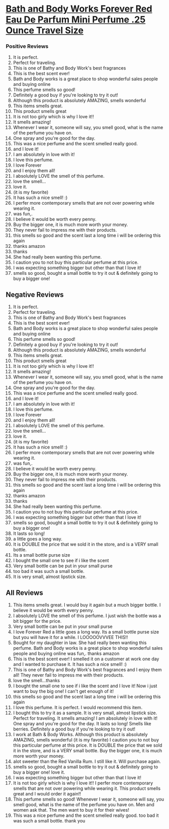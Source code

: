 # [Bath and Body Works Forever Red Eau De Parfum Mini Perfume .25 Ounce Travel Size](https://products.checkmycream.com/products/Bath-and-Body-Works-Forever-Red-Eau-De-Parfum-Mini-Perfume-.25-Ounce-Travel-Size.html)

### Positive Reviews

<ol>
      <li>It is perfect.</li>
      <li>Perfect for traveling.</li>
      <li>This is one of Bathy and Body Work&#x27;s best fragrances</li>
      <li>This is the best scent ever!</li>
      <li>Bath and Body works is a great place to shop wonderful sales people and buying online</li>
      <li>This perfume smells so good!</li>
      <li>Definitely a good buy if you&#x27;re looking to try it out!</li>
      <li>Although this product is absolutely AMAZING, smells wonderful</li>
      <li>This items smells great.</li>
      <li>This product smells great</li>
      <li>It is not too girly which is why I love it!!</li>
      <li>It smells amazing!</li>
      <li>Whenever I wear it, someone will say, you smell good, what is the name of the perfume you have on.</li>
      <li>One spray and you&#x27;re good for the day.</li>
      <li>This was a nice perfume and the scent smelled really good.</li>
      <li>and I love it!</li>
      <li>I am absolutely in love with it!</li>
      <li>I love this perfume.</li>
      <li>I love Forever</li>
      <li>and I enjoy them all!</li>
      <li>I absolutely LOVE the smell of this perfume.</li>
      <li>love the smell...</li>
      <li>love it.</li>
      <li>(it is my favorite)</li>
      <li>It has such a nice smell! :)</li>
      <li>I perfer more contemporary smells that are not over powering while wearing it.</li>
      <li>was fun,.  </li>
      <li>I believe it would be worth every penny.</li>
      <li>Buy the bigger one, it is much more worth your money.</li>
      <li>They never fail to impress me with their products.</li>
      <li>this smells so good and the scent last a long time i will be ordering this again</li>
      <li>thanks amazon</li>
      <li>thanks</li>
      <li>She had really been wanting this perfume.  </li>
      <li>I caution you to not buy this particular perfume at this price.</li>
      <li>I was expecting something bigger but other than that I love it!</li>
      <li>smells so good, bought a small bottle to try it out &amp; definitely going to buy a bigger one!</li>
</ol>


<h2>Negative Reviews</h2>
<ol>
<li> It is perfect.</li>
<li> Perfect for traveling.</li>
<li> This is one of Bathy and Body Work&#x27;s best fragrances</li>
<li> This is the best scent ever!</li>
<li> Bath and Body works is a great place to shop wonderful sales people and buying online</li>
<li> This perfume smells so good!</li>
<li> Definitely a good buy if you&#x27;re looking to try it out!</li>
<li> Although this product is absolutely AMAZING, smells wonderful</li>
<li> This items smells great.</li>
<li> This product smells great</li>
<li> It is not too girly which is why I love it!!</li>
<li> It smells amazing!</li>
<li> Whenever I wear it, someone will say, you smell good, what is the name of the perfume you have on.</li>
<li> One spray and you&#x27;re good for the day.</li>
<li> This was a nice perfume and the scent smelled really good.</li>
<li> and I love it!</li>
<li> I am absolutely in love with it!</li>
<li> I love this perfume.</li>
<li> I love Forever</li>
<li> and I enjoy them all!</li>
<li> I absolutely LOVE the smell of this perfume.</li>
<li> love the smell...</li>
<li> love it.</li>
<li> (it is my favorite)</li>
<li> It has such a nice smell! :)</li>
<li> I perfer more contemporary smells that are not over powering while wearing it.</li>
<li> was fun,.  </li>
<li> I believe it would be worth every penny.</li>
<li> Buy the bigger one, it is much more worth your money.</li>
<li> They never fail to impress me with their products.</li>
<li> this smells so good and the scent last a long time i will be ordering this again</li>
<li> thanks amazon</li>
<li> thanks</li>
<li> She had really been wanting this perfume.  </li>
<li> I caution you to not buy this particular perfume at this price.</li>
<li> I was expecting something bigger but other than that I love it!</li>
<li> smells so good, bought a small bottle to try it out &amp; definitely going to buy a bigger one!</li>
<li> It lasts so long!</li>
<li> a little goes a long way.</li>
<li> It is DOUBLE the price that we sold it in the store, and is a VERY small bottle.</li>
<li> Its a small bottle purse size</li>
<li> I bought the small one to see if i like the scent</li>
<li> Very small bottle can be put in your small purse</li>
<li> too bad it was such a small bottle.</li>
<li> It is very small, almost lipstick size.</li>
</ol>

<h2>All Reviews</h2>

<ol>
    <li> This items smells great. I would buy it again but a much bigger bottle. I believe it would be worth every penny.</li>
    <li> I absolutely LOVE the smell of this perfume. I just wish the bottle was a bit bigger for the price.</li>
    <li> Very small bottle can be put in your small purse</li>
    <li> I love Forever Red  a little goes a long way. Its a small bottle purse size but you will have it for a while. I LOOOOOVVVEE THIS!!</li>
    <li> Bought for my daughter in law.  She had really been wanting this perfume.  Bath and Body works is a great place to shop wonderful sales people and buying online was fun,.  thanks amazon</li>
    <li> This is the best scent ever! I smelled it on a customer at work one day and I wanted to purchase it. It has such a nice smell! :)</li>
    <li> This is one of Bathy and Body Work&#x27;s best fragrances and I enjoy them all! They never fail to impress me with their products.</li>
    <li> love the smell...thanks</li>
    <li> I bought the small one to see if i like the scent and I love it! Now i just want to buy the big one! I can&#x27;t get enough of it!</li>
    <li> this smells so good and the scent last a long time i will be ordering this again</li>
    <li> I love this perfume. It is perfect. I would recommend this item.</li>
    <li> I bought this to try it as a sample. It is very small, almost lipstick size. Perfect for traveling. It smells amazing! I am absolutely in love with it! One spray and you&#x27;re good for the day. It lasts so long! Smells like berries. Definitely a good buy if you&#x27;re looking to try it out!</li>
    <li> I work at Bath &amp; Body Works. Although this product is absolutely AMAZING, smells wonderful (it is my favorite) I caution you to not buy this particular perfume at this price. It is DOUBLE the price that we sold it in the store, and is a VERY small bottle. Buy the bigger one, it is much more worth your money.</li>
    <li> alot sweeter than the Red Vanilla Rum. I still like it. Will purchase again.</li>
    <li> smells so good, bought a small bottle to try it out &amp; definitely going to buy a bigger one! love it.</li>
    <li> I was expecting something bigger but other than that I love it!</li>
    <li> It is not too girly which is why I love it!! I perfer more contemporary smells that are not over powering while wearing it. This product smells great and I would order it again!!</li>
    <li> This perfume smells so good! Whenever I wear it, someone will say, you smell good, what is the name of the perfume you have on. Men and women ask that. The men want to buy it for their wives!</li>
    <li> This was a nice perfume and the scent smelled really good. too bad it was such a small bottle. thank you</li>
</ol>




